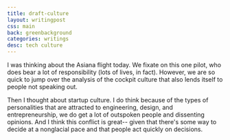 ```yaml
---
title: draft-culture
layout: writingpost
css: main
back: greenbackground
categories: writings
desc: tech culture
---
```


I was thinking about the Asiana flight today. We fixate on this one pilot, who does bear a lot of responsibility (lots of lives, in fact). However, we are so quick to jump over the analysis of the cockpit culture that also lends itself to people not speaking out. 

Then I thought about startup culture. I do think because of the types of personalities that are attracted to engineering, design, and entrepreneurship, we do get a lot of outspoken people and dissenting opinions. And I think this conflict is great-- given that there's some way to decide at a nonglacial pace and that people act quickly on decisions.